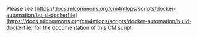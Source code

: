 Please see [https://docs.mlcommons.org/cm4mlops/scripts/docker-automation/build-dockerfile](https://docs.mlcommons.org/cm4mlops/scripts/docker-automation/build-dockerfile) for the documentation of this CM script
